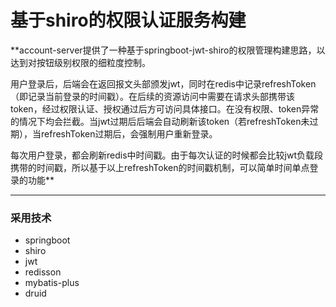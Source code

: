 # 基于shiro的权限认证服务构建


**account-server提供了一种基于springboot-jwt-shiro的权限管理构建思路，以达到对按钮级别权限的细粒度控制。

用户登录后，后端会在返回报文头部颁发jwt，同时在redis中记录refreshToken（即记录当前登录的时间戳）。在后续的资源访问中需要在请求头部携带该token，经过权限认证、授权通过后方可访问具体接口。在没有权限、token异常的情况下均会拦截。当jwt过期后后端会自动刷新该token（若refreshToken未过期），当refreshToken过期后，会强制用户重新登录。

每次用户登录，都会刷新redis中时间戳。由于每次认证的时候都会比较jwt负载段携带的时间戳，所以基于以上refreshToken的时间戳机制，可以简单时间单点登录的功能**

---

### 采用技术
- springboot
- shiro
- jwt
- redisson
- mybatis-plus
- druid
                                         
